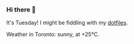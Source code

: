 ### Hi there :wave:

It's Tuesday! I might be fiddling with my [dotfiles](https://github.com/bewuethr/dotfiles).

Weather in Toronto: sunny, at +25°C.
